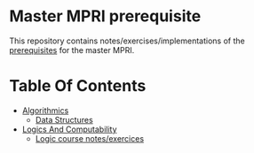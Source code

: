 # Master MPRI prerequisite

This repository contains notes/exercises/implementations of the [prerequisites](https://wikimpri.dptinfo.ens-cachan.fr/doku.php?id=prerequis) for the master MPRI.

# Table Of Contents

* [Algorithmics](https://github.com/charlyalizadeh/MPRI_prerequisite/tree/master/Algorithmics)
    * [Data Structures](https://github.com/charlyalizadeh/MPRI_prerequisite/tree/master/Algorithmics/DataStructures)
* [Logics And Computability](https://github.com/charlyalizadeh/MPRI_prerequisite/tree/master/LogicsAndCompuability)
    * [Logic course notes/exercices](https://github.com/charlyalizadeh/MPRI_prerequisite/tree/master/LogicsAndCompuability/LogicCourse)
